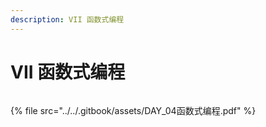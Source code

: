 ```yaml
---
description: VII 函数式编程
---
```


# VII 函数式编程

<figure><img src="https://pica.zhimg.com/80/v2-509950019cb0b3c1e1d705ba54d2e814_720w.webp?source=1940ef5c" alt=""><figcaption></figcaption></figure>

























{% file src="../../.gitbook/assets/DAY_04函数式编程.pdf" %}
